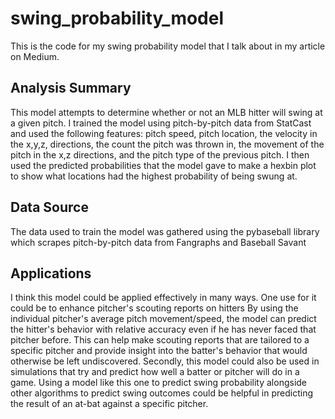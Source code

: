 # swing_probability_model
This is the code for my swing probability model that I talk about in my article on Medium.

## Analysis Summary
This model attempts to determine whether or not an MLB hitter will swing at a given pitch. I trained the model using pitch-by-pitch data from StatCast and 
used the following features: pitch speed, pitch location, the velocity in the x,y,z, directions, the count the pitch was thrown in, the movement of the 
pitch in the x,z directions, and the pitch type of the previous pitch. I then used the predicted probabilities that the model gave to make a hexbin plot
to show what locations had the highest probability of being swung at. 
## Data Source
The data used to train the model was gathered using the pybaseball library which scrapes pitch-by-pitch data from Fangraphs and Baseball Savant
## Applications
I think this model could be applied effectively in many ways. One use for it could be to enhance pitcher's scouting reports on hitters
By using the individual pitcher's average pitch movement/speed, the model can predict the hitter's behavior with relative accuracy even if he has never 
faced that pitcher before. This can help make scouting reports that are tailored to a specific pitcher and provide insight into the batter's behavior that 
would otherwise be left undiscovered.
Secondly, this model could also be used in simulations that try and predict how well a batter or pitcher will do in a game. Using a model like this one to 
predict swing probability alongside other algorithms to predict swing outcomes could be helpful in predicting the result of an at-bat against a specific 
pitcher.
